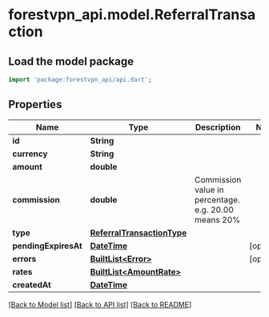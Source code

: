 # forestvpn_api.model.ReferralTransaction

## Load the model package
```dart
import 'package:forestvpn_api/api.dart';
```

## Properties
Name | Type | Description | Notes
------------ | ------------- | ------------- | -------------
**id** | **String** |  | 
**currency** | **String** |  | 
**amount** | **double** |  | 
**commission** | **double** | Commission value in percentage. e.g. 20.00 means 20% | 
**type** | [**ReferralTransactionType**](ReferralTransactionType.md) |  | 
**pendingExpiresAt** | [**DateTime**](DateTime.md) |  | [optional] 
**errors** | [**BuiltList&lt;Error&gt;**](Error.md) |  | [optional] 
**rates** | [**BuiltList&lt;AmountRate&gt;**](AmountRate.md) |  | 
**createdAt** | [**DateTime**](DateTime.md) |  | 

[[Back to Model list]](../README.md#documentation-for-models) [[Back to API list]](../README.md#documentation-for-api-endpoints) [[Back to README]](../README.md)


